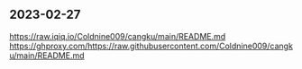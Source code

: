 ## 2023-02-27
https://raw.iqiq.io/Coldnine009/cangku/main/README.md
https://ghproxy.com/https://raw.githubusercontent.com/Coldnine009/cangku/main/README.md